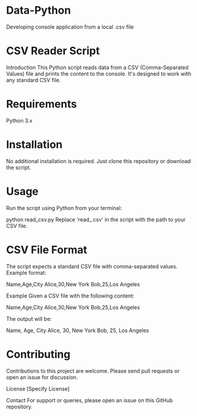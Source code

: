 # Data-Python
Developing console application from a local .csv file

# CSV Reader Script
Introduction
This Python script reads data from a CSV (Comma-Separated Values) file and prints the content to the console. It's designed to work with any standard CSV file.

# Requirements
Python 3.x

# Installation
No additional installation is required. Just clone this repository or download the script.

# Usage
Run the script using Python from your terminal:

python read_csv.py
Replace 'read_.csv' in the script with the path to your CSV file.

# CSV File Format
The script expects a standard CSV file with comma-separated values. Example format:

Name,Age,City
Alice,30,New York
Bob,25,Los Angeles

Example
Given a CSV file with the following content:

Name,Age,City
Alice,30,New York
Bob,25,Los Angeles


The output will be:

Name, Age, City
Alice, 30, New York
Bob, 25, Los Angeles

# Contributing

Contributions to this project are welcome. Please send pull requests or open an issue for discussion.

License
[Specify License]

Contact
For support or queries, please open an issue on this GitHub repository.

